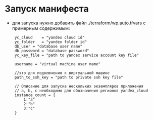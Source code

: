 # Запуск манифеста

 - для запуска нужно добавить файл ./terraform/wp.auto.tfvars
   с примерным содержимым:

        yc_cloud    = "yandex cloud id"
        yc_folder   = "yandex folder id"
        db_user = "database user name"
        db_password = "database password"
        yc_key_file = "path to yandex service account key file"
        
        username = "virtual machine user name"    

        //это для подключения к виртуальной машине
        path_to_ssh_key = "path to private ssh key file"
        
        // Описание для запуска нескольких экземпляров приложения
        // a, b, c необходимо для обозначения регионов yandex_cloud
        instance_count = {
            1:"a"
            2:"b"
            3:"c"
        }